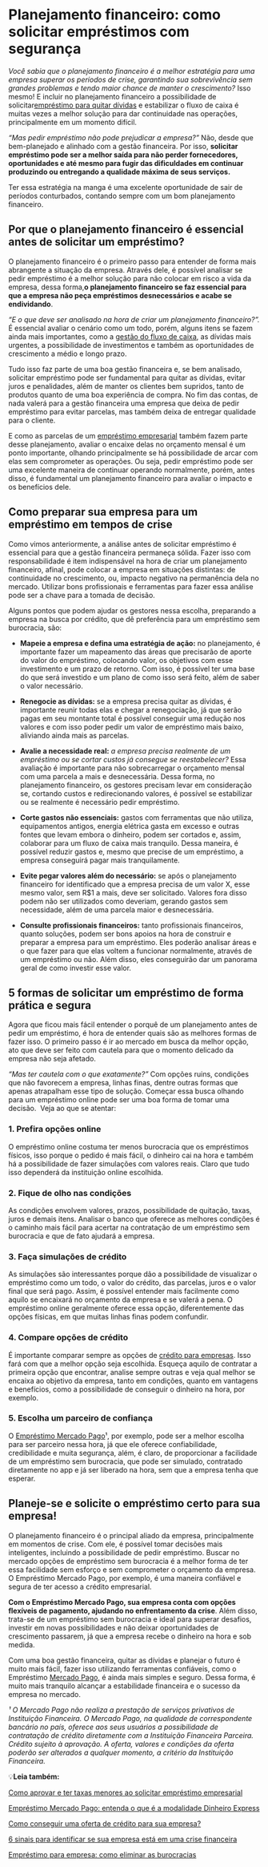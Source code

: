 # Planejamento financeiro: como solicitar empréstimos com segurança

*Você sabia que o planejamento financeiro é a melhor estratégia para uma empresa superar os períodos de crise, garantindo sua sobrevivência sem grandes problemas e tendo maior chance de manter o crescimento?* Isso mesmo! E incluir no planejamento financeiro a possibilidade de solicitar[empréstimo para quitar dívidas](https://meubolso.mercadopago.com.br/emprestimo-para-quitar-dividas-vale-a-pena) e estabilizar o fluxo de caixa é muitas vezes a melhor solução para dar continuidade nas operações, principalmente em um momento difícil.

*“Mas pedir empréstimo não pode prejudicar a empresa?”* Não, desde que bem-planejado e alinhado com a gestão financeira. Por isso, **solicitar empréstimo pode ser a melhor saída para não perder fornecedores, oportunidades e até mesmo para fugir das dificuldades em continuar produzindo ou entregando a qualidade máxima de seus serviços.**

Ter essa estratégia na manga é uma excelente oportunidade de sair de períodos conturbados, contando sempre com um bom planejamento financeiro.

## **Por que o planejamento financeiro é essencial antes de solicitar um empréstimo?**

O planejamento financeiro é o primeiro passo para entender de forma mais abrangente a situação da empresa. Através dele, é possível analisar se pedir empréstimo é a melhor solução para não colocar em risco a vida da empresa, dessa forma,**o planejamento financeiro se faz essencial para que a empresa não peça empréstimos desnecessários e acabe se endividando**.

*“E o que deve ser analisado na hora de criar um planejamento financeiro?”.* É essencial avaliar o cenário como um todo, porém, alguns itens se fazem ainda mais importantes, como a [gestão do fluxo de caixa](https://meubolso.mercadopago.com.br/credito-ferramenta-para-gestao-do-fluxo-de-caixa), as dívidas mais urgentes, a possibilidade de investimentos e também as oportunidades de crescimento a médio e longo prazo.

Tudo isso faz parte de uma boa gestão financeira e, se bem analisado, solicitar empréstimo pode ser fundamental para quitar as dívidas, evitar juros e penalidades, além de manter os clientes bem supridos, tanto de produtos quanto de uma boa experiência de compra. No fim das contas, de nada valerá para a gestão financeira uma empresa que deixa de pedir empréstimo para evitar parcelas, mas também deixa de entregar qualidade para o cliente.

E como as parcelas de um [empréstimo empresarial](https://meubolso.mercadopago.com.br/como-obter-emprestimo-empresarial-online-seguro) também fazem parte desse planejamento, avaliar o encaixe delas no orçamento mensal é um ponto importante, olhando principalmente se há possibilidade de arcar com elas sem comprometer as operações. Ou seja, pedir empréstimo pode ser uma excelente maneira de continuar operando normalmente, porém, antes disso, é fundamental um planejamento financeiro para avaliar o impacto e os benefícios dele.

## **Como preparar sua empresa para um empréstimo em tempos de crise**

Como vimos anteriormente, a análise antes de solicitar empréstimo é essencial para que a gestão financeira permaneça sólida. Fazer isso com responsabilidade é item indispensável na hora de criar um planejamento financeiro, afinal, pode colocar a empresa em situações distintas: de continuidade no crescimento, ou, impacto negativo na permanência dela no mercado. Utilizar bons profissionais e ferramentas para fazer essa análise pode ser a chave para a tomada de decisão.

Alguns pontos que podem ajudar os gestores nessa escolha, preparando a empresa na busca por crédito, que dê preferência para um empréstimo sem burocracia, são:

- **Mapeie a empresa e defina uma estratégia de ação:** no planejamento, é importante fazer um mapeamento das áreas que precisarão de aporte do valor do empréstimo, colocando valor, os objetivos com esse investimento e um prazo de retorno. Com isso, é possível ter uma base do que será investido e um plano de como isso será feito, além de saber o valor necessário.

- **Renegocie as dívidas:** se a empresa precisa quitar as dívidas, é importante reunir todas elas e chegar a renegociação, já que serão pagas em seu montante total é possível conseguir uma redução nos valores e com isso poder pedir um valor de empréstimo mais baixo, aliviando ainda mais as parcelas.

- **Avalie a necessidade real:** *a empresa precisa realmente de um empréstimo ou se cortar custos já consegue se reestabelecer?* Essa avaliação é importante para não sobrecarregar o orçamento mensal com uma parcela a mais e desnecessária. Dessa forma, no planejamento financeiro, os gestores precisam levar em consideração se, cortando custos e redirecionando valores, é possível se estabilizar ou se realmente é necessário pedir empréstimo.

- **Corte gastos não essenciais:** gastos com ferramentas que não utiliza, equipamentos antigos, energia elétrica gasta em excesso e outras fontes que levam embora o dinheiro, podem ser cortados e, assim, colaborar para um fluxo de caixa mais tranquilo. Dessa maneira, é possível reduzir gastos e, mesmo que precise de um empréstimo, a empresa conseguirá pagar mais tranquilamente.

- **Evite pegar valores além do necessário:** se após o planejamento financeiro for identificado que a empresa precisa de um valor X, esse mesmo valor, sem R$1 a mais, deve ser solicitado. Valores fora disso podem não ser utilizados como deveriam, gerando gastos sem necessidade, além de uma parcela maior e desnecessária.

- **Consulte profissionais financeiros:** tanto profissionais financeiros, quanto soluções, podem ser bons apoios na hora de construir e preparar a empresa para um empréstimo. Eles poderão analisar áreas e o que fazer para que elas voltem a funcionar normalmente, através de um empréstimo ou não. Além disso, eles conseguirão dar um panorama geral de como investir esse valor.

## **5 formas de solicitar um empréstimo de forma prática e segura**

Agora que ficou mais fácil entender o porquê de um planejamento antes de pedir um empréstimo, é hora de entender quais são as melhores formas de fazer isso. O primeiro passo é ir ao mercado em busca da melhor opção, ato que deve ser feito com cautela para que o momento delicado da empresa não seja afetado.

*“Mas ter cautela com o que exatamente?”* Com opções ruins, condições que não favorecem a empresa, linhas finas, dentre outras formas que apenas atrapalham esse tipo de solução. Começar essa busca olhando para um empréstimo online pode ser uma boa forma de tomar uma decisão.  Veja ao que se atentar:

### **1. Prefira opções online**

O empréstimo online costuma ter menos burocracia que os empréstimos físicos, isso porque o pedido é mais fácil, o dinheiro cai na hora e também há a possibilidade de fazer simulações com valores reais. Claro que tudo isso dependerá da instituição online escolhida.

### **2. Fique de olho nas condições**

As condições envolvem valores, prazos, possibilidade de quitação, taxas, juros e demais itens. Analisar o banco que oferece as melhores condições é o caminho mais fácil para acertar na contratação de um empréstimo sem burocracia e que de fato ajudará a empresa.

### **3. Faça simulações de crédito**

As simulações são interessantes porque dão a possibilidade de visualizar o empréstimo como um todo, o valor do crédito, das parcelas, juros e o valor final que será pago. Assim, é possível entender mais facilmente como aquilo se encaixará no orçamento da empresa e se valerá a pena. O empréstimo online geralmente oferece essa opção, diferentemente das opções físicas, em que muitas linhas finas podem confundir.

### **4. Compare opções de crédito**

É importante comparar sempre as opções de [crédito para empresas](https://meubolso.mercadopago.com.br/credito-para-empresas-opcoes-tradicionais). Isso fará com que a melhor opção seja escolhida. Esqueça aquilo de contratar a primeira opção que encontrar, analise sempre outras e veja qual melhor se encaixa ao objetivo da empresa, tanto em condições, quanto em vantagens e benefícios, como a possibilidade de conseguir o dinheiro na hora, por exemplo.

### **5. Escolha um parceiro de confiança**

O [Empréstimo Mercado Pago](https://meubolso.mercadopago.com.br/oferta-emprestimo-mercado-pago-para-empresas)¹, por exemplo, pode ser a melhor escolha para ser parceiro nessa hora, já que ele oferece confiabilidade, credibilidade e muita segurança, além, é claro, de proporcionar a facilidade de um empréstimo sem burocracia, que pode ser simulado, contratado diretamente no app e já ser liberado na hora, sem que a empresa tenha que esperar.

## **Planeje-se e solicite o empréstimo certo para sua empresa!**

O planejamento financeiro é o principal aliado da empresa, principalmente em momentos de crise. Com ele, é possível tomar decisões mais inteligentes, incluindo a possibilidade de pedir empréstimo. Buscar no mercado opções de empréstimo sem burocracia é a melhor forma de ter essa facilidade sem esforço e sem comprometer o orçamento da empresa. O Empréstimo Mercado Pago, por exemplo, é uma maneira confiável e segura de ter acesso a crédito empresarial.

**Com o Empréstimo Mercado Pago, sua empresa conta com opções flexíveis de pagamento, ajudando no enfrentamento da crise**. Além disso, trata-se de um empréstimo sem burocracia e ideal para superar desafios, investir em novas possibilidades e não deixar oportunidades de crescimento passarem, já que a empresa recebe o dinheiro na hora e sob medida.

Com uma boa gestão financeira, quitar as dívidas e planejar o futuro é muito mais fácil, fazer isso utilizando ferramentas confiáveis, como o Empréstimo [Mercado Pago](https://meubolso.mercadopago.com.br/expanda-sua-empresa-com-emprestimo-do-mercado-pago), é ainda mais simples e seguro. Dessa forma, é muito mais tranquilo alcançar a estabilidade financeira e o sucesso da empresa no mercado.

*¹ O Mercado Pago não realiza a prestação de serviços privativos de Instituição Financeira. O Mercado Pago, na qualidade de correspondente bancário no país, oferece aos seus usuários a possibilidade de contratação de crédito diretamente com a Instituição Financeira Parceira. Crédito sujeito à aprovação. A oferta, valores e condições da oferta poderão ser alterados a qualquer momento, a critério da Instituição Financeira.*

💡**Leia também:**

[Como aprovar e ter taxas menores ao solicitar empréstimo empresarial](https://meubolso.mercadopago.com.br/como-solicitar-emprestimo-empresarial-com-sucesso)

[Empréstimo Mercado Pago: entenda o que é a modalidade Dinheiro Express](https://meubolso.mercadopago.com.br/conheca-o-dinheiro-express-emprestimo-mercado-pago)

[Como conseguir uma oferta de crédito para sua empresa?](https://meubolso.mercadopago.com.br/oferta-de-credito-como-conseguir)

[6 sinais para identificar se sua empresa está em uma crise financeira](https://meubolso.mercadopago.com.br/como-evitar-uma-crise-financeira-na-empresa)

[Empréstimo para empresa: como eliminar as burocracias](https://meubolso.mercadopago.com.br/emprestimo-para-empresa)